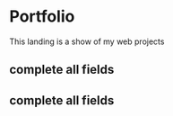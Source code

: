 # Portfolio
This landing is a show of my web projects
## complete all fields
## complete all fields
